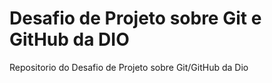# Desafio de Projeto sobre Git e GitHub da DIO
Repositorio do Desafio de Projeto sobre Git/GitHub da Dio 
